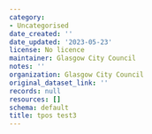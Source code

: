 ```yaml
---
category:
- Uncategorised
date_created: ''
date_updated: '2023-05-23'
license: No licence
maintainer: Glasgow City Council
notes: ''
organization: Glasgow City Council
original_dataset_link: ''
records: null
resources: []
schema: default
title: tpos test3
---
```

